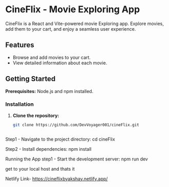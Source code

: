# CineFlix - Movie Exploring App

CineFlix is a React and Vite-powered movie Exploring app. Explore movies, add them to your cart, and enjoy a seamless user experience.

## Features

- Browse and add movies to your cart.
- View detailed information about each movie.

## Getting Started

**Prerequisites:** Node.js and npm installed.

### Installation

1. **Clone the repository:**

   ```bash
   git clone https://github.com/DevVoyager001/cineFlix.git



Step1 - Navigate to the project directory:
cd cineFlix

Step2 - Install dependencies:
npm install


Running the App
step1 - Start the development server:
npm run dev

get to your local host and thats it


Netlify Link- https://cineflixbyakshay.netlify.app/

